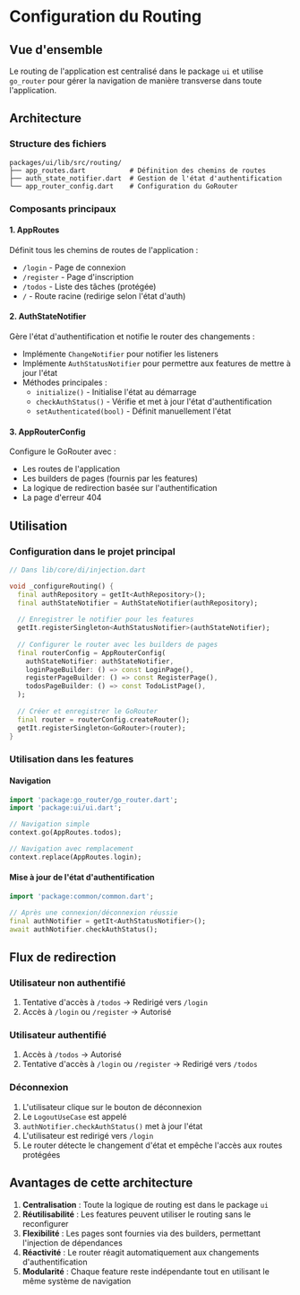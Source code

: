 # Configuration du Routing

## Vue d'ensemble

Le routing de l'application est centralisé dans le package `ui` et utilise `go_router` pour gérer la navigation de manière transverse dans toute l'application.

## Architecture

### Structure des fichiers

```
packages/ui/lib/src/routing/
├── app_routes.dart           # Définition des chemins de routes
├── auth_state_notifier.dart  # Gestion de l'état d'authentification
└── app_router_config.dart    # Configuration du GoRouter
```

### Composants principaux

#### 1. AppRoutes
Définit tous les chemins de routes de l'application :
- `/login` - Page de connexion
- `/register` - Page d'inscription
- `/todos` - Liste des tâches (protégée)
- `/` - Route racine (redirige selon l'état d'auth)

#### 2. AuthStateNotifier
Gère l'état d'authentification et notifie le router des changements :
- Implémente `ChangeNotifier` pour notifier les listeners
- Implémente `AuthStatusNotifier` pour permettre aux features de mettre à jour l'état
- Méthodes principales :
  - `initialize()` - Initialise l'état au démarrage
  - `checkAuthStatus()` - Vérifie et met à jour l'état d'authentification
  - `setAuthenticated(bool)` - Définit manuellement l'état

#### 3. AppRouterConfig
Configure le GoRouter avec :
- Les routes de l'application
- Les builders de pages (fournis par les features)
- La logique de redirection basée sur l'authentification
- La page d'erreur 404

## Utilisation

### Configuration dans le projet principal

```dart
// Dans lib/core/di/injection.dart

void _configureRouting() {
  final authRepository = getIt<AuthRepository>();
  final authStateNotifier = AuthStateNotifier(authRepository);
  
  // Enregistrer le notifier pour les features
  getIt.registerSingleton<AuthStatusNotifier>(authStateNotifier);
  
  // Configurer le router avec les builders de pages
  final routerConfig = AppRouterConfig(
    authStateNotifier: authStateNotifier,
    loginPageBuilder: () => const LoginPage(),
    registerPageBuilder: () => const RegisterPage(),
    todosPageBuilder: () => const TodoListPage(),
  );
  
  // Créer et enregistrer le GoRouter
  final router = routerConfig.createRouter();
  getIt.registerSingleton<GoRouter>(router);
}
```

### Utilisation dans les features

#### Navigation
```dart
import 'package:go_router/go_router.dart';
import 'package:ui/ui.dart';

// Navigation simple
context.go(AppRoutes.todos);

// Navigation avec remplacement
context.replace(AppRoutes.login);
```

#### Mise à jour de l'état d'authentification
```dart
import 'package:common/common.dart';

// Après une connexion/déconnexion réussie
final authNotifier = getIt<AuthStatusNotifier>();
await authNotifier.checkAuthStatus();
```

## Flux de redirection

### Utilisateur non authentifié
1. Tentative d'accès à `/todos` → Redirigé vers `/login`
2. Accès à `/login` ou `/register` → Autorisé

### Utilisateur authentifié
1. Accès à `/todos` → Autorisé
2. Tentative d'accès à `/login` ou `/register` → Redirigé vers `/todos`

### Déconnexion
1. L'utilisateur clique sur le bouton de déconnexion
2. Le `LogoutUseCase` est appelé
3. `authNotifier.checkAuthStatus()` met à jour l'état
4. L'utilisateur est redirigé vers `/login`
5. Le router détecte le changement d'état et empêche l'accès aux routes protégées

## Avantages de cette architecture

1. **Centralisation** : Toute la logique de routing est dans le package `ui`
2. **Réutilisabilité** : Les features peuvent utiliser le routing sans le reconfigurer
3. **Flexibilité** : Les pages sont fournies via des builders, permettant l'injection de dépendances
4. **Réactivité** : Le router réagit automatiquement aux changements d'authentification
5. **Modularité** : Chaque feature reste indépendante tout en utilisant le même système de navigation

